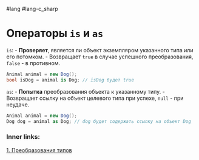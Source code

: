 #lang #lang-c_sharp

# Операторы `is` и `as`

`is`:
    - **Проверяет**, является ли объект экземпляром указанного типа или его потомком.
    - Возвращает `true` в случае успешного преобразования, `false` - в противном.
```csharp
Animal animal = new Dog();
bool isDog = animal is Dog; // isDog будет true
```

`as`:
    - **Попытка** преобразования объекта к указанному типу.
    - Возвращает ссылку на объект целевого типа при успехе, `null` - при неудаче.
```csharp
Animal animal = new Dog();
Dog dog = animal as Dog; // dog будет содержать ссылку на объект Dog
```

### Inner links:
[1. Преобразования типов](1.%20Languages/C-sharp/0.%20Введение/1.%20Типы%20данных/Преобразования%20типов/1.%20Преобразования%20типов.md)
